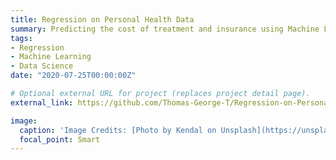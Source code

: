 ```yaml
---
title: Regression on Personal Health Data
summary: Predicting the cost of treatment and insurance using Machine Learning.
tags:
- Regression
- Machine Learning
- Data Science
date: "2020-07-25T00:00:00Z"

# Optional external URL for project (replaces project detail page).
external_link: https://github.com/Thomas-George-T/Regression-on-Personal-Health-Data

image:
  caption: 'Image Credits: [Photo by Kendal on Unsplash](https://unsplash.com/s/photos/health?utm_source=unsplash&amp;utm_medium=referral&amp;utm_content=creditCopyText")'
  focal_point: Smart
---
```

